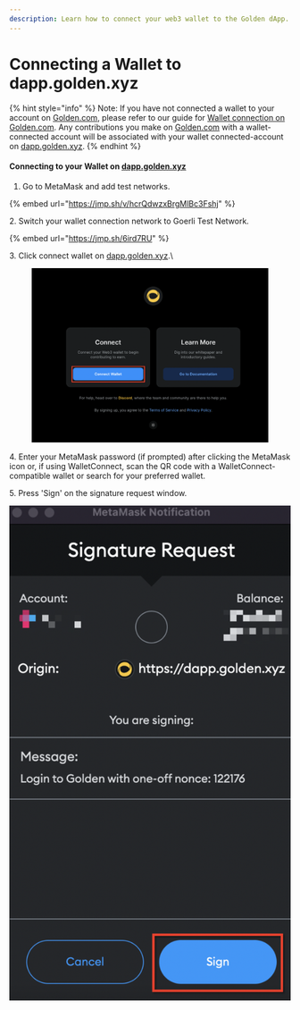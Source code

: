 ```yaml
---
description: Learn how to connect your web3 wallet to the Golden dApp.
---
```


# Connecting a Wallet to dapp.golden.xyz

{% hint style="info" %}
Note: If you have not connected a wallet to your account on [Golden.com](http://golden.com/), please refer to our guide for [Wallet connection on Golden.com](https://goldenhq.notion.site/Wallet-connection-on-Golden-com-7dff957944414333b5827e62fa36d435). Any contributions you make on [Golden.com](http://golden.com/) with a wallet-connected account will be associated with your wallet connected-account on [dapp.golden.xyz](http://dapp.golden.xyz/).
{% endhint %}

#### Connecting to your Wallet on [dapp.golden.xyz](https://dapp.golden.xyz/)

1. Go to MetaMask and add test networks.​

{% embed url="https://jmp.sh/v/hcrQdwzxBrgMlBc3Fshj" %}

2\. Switch your wallet connection network to Goerli Test Network.

{% embed url="https://jmp.sh/6ird7RU" %}

3\. Click connect wallet on [dapp.golden.xyz](https://dapp.golden.xyz/).\


<figure><img src="../../.gitbook/assets/Screen Shot 2022-06-28 at 4.18.54 PM.png" alt=""><figcaption></figcaption></figure>

4\. Enter your MetaMask password (if prompted) after clicking the MetaMask icon or, if using WalletConnect, scan the QR code with a WalletConnect-compatible wallet or search for your preferred wallet.

5\. Press 'Sign' on the signature request window.

![](<../../.gitbook/assets/Screen Shot 2022-06-28 at 4.22.49 PM.png>)


